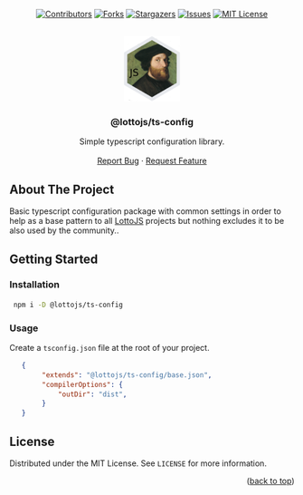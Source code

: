 <a name="readme-top"></a>

<div align="center">

[![Contributors][contributors-shield]][contributors-url]
[![Forks][forks-shield]][forks-url]
[![Stargazers][stars-shield]][stars-url]
[![Issues][issues-shield]][issues-url]
[![MIT License][license-shield]][license-url]

</div>

<br />
<div align="center">
  <a href="https://github.com/lottojs/ts-config">
    <img src=".github/logo.png" alt="Logo" width="100" height="115">
  </a>

  <h3 align="center">@lottojs/ts-config</h3>

  <p align="center">
    Simple typescript configuration library.
    <br />
    <br />
    <a href="https://github.com/lottojs/ts-config/issues">Report Bug</a>
    ·
    <a href="https://github.com/lottojs/ts-config/issues">Request Feature</a>
  </p>
</div>


## About The Project

Basic typescript configuration package with common settings in order to help as a base pattern to all [LottoJS](https://github.com/lottojs) projects but nothing excludes it to be also used by the community..


<!-- GETTING STARTED -->
## Getting Started

### Installation
   ```sh
    npm i -D @lottojs/ts-config
   ```
### Usage
Create a `tsconfig.json` file at the root of your project.
```json
   {
        "extends": "@lottojs/ts-config/base.json",
        "compilerOptions": {
            "outDir": "dist",
        }
   }
```

## License

Distributed under the MIT License. See `LICENSE` for more information.

<p align="right">(<a href="#readme-top">back to top</a>)</p>


[contributors-shield]: https://img.shields.io/github/contributors/lottojs/ts-config.svg?style=for-the-badge
[contributors-url]: https://github.com/lottojs/ts-config/graphs/contributors
[forks-shield]: https://img.shields.io/github/forks/lottojs/ts-config.svg?style=for-the-badge
[forks-url]: https://github.com/lottojs/ts-config/network/members
[stars-shield]: https://img.shields.io/github/stars/lottojs/ts-config.svg?style=for-the-badge
[stars-url]: https://github.com/lottojs/ts-config/stargazers
[issues-shield]: https://img.shields.io/github/issues/lottojs/ts-config.svg?style=for-the-badge
[issues-url]: https://github.com/lottojs/ts-config/issues
[license-shield]: https://img.shields.io/github/license/lottojs/ts-config.svg?style=for-the-badge
[license-url]: https://github.com/lottojs/ts-config/blob/master/LICENSE.txt
